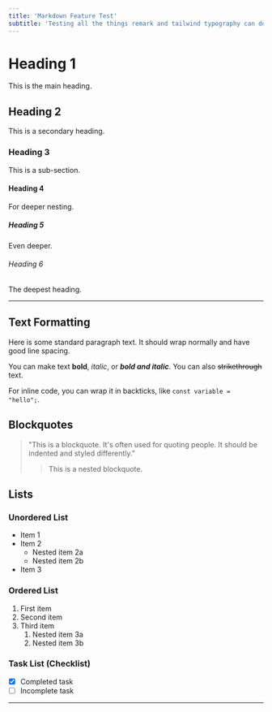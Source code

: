 ```yaml
---
title: 'Markdown Feature Test'
subtitle: 'Testing all the things remark and tailwind typography can do.'
---
```


# Heading 1
This is the main heading.

## Heading 2
This is a secondary heading.

### Heading 3
This is a sub-section.

#### Heading 4
For deeper nesting.

##### Heading 5
Even deeper.

###### Heading 6
The deepest heading.

---

## Text Formatting

Here is some standard paragraph text. It should wrap normally and have good line spacing.

You can make text **bold**, *italic*, or ***bold and italic***. You can also ~~strikethrough~~ text.

For inline code, you can wrap it in backticks, like `const variable = "hello";`.

## Blockquotes

> "This is a blockquote. It's often used for quoting people. It should be indented and styled differently."
>
> > This is a nested blockquote.

## Lists

### Unordered List
* Item 1
* Item 2
    * Nested item 2a
    * Nested item 2b
* Item 3

### Ordered List
1.  First item
2.  Second item
3.  Third item
    1.  Nested item 3a
    2.  Nested item 3b

### Task List (Checklist)
* [x] Completed task
* [ ] Incomplete task

---

